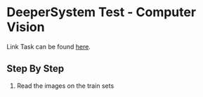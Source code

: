 # DeeperSystem Test - Computer Vision

Link Task can be found [here](https://gist.github.com/csaftoiu/9fccaf47fd8f96cd378afd8fdd0d63c1).

## Step By Step

1. Read the images on the train sets